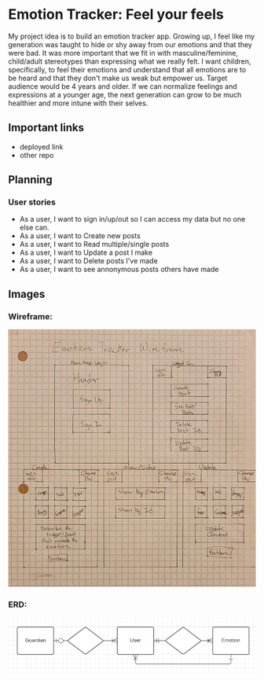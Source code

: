 # Emotion Tracker: Feel your feels

My project idea is to build an emotion tracker app. Growing up, I feel like my generation was taught to hide or shy away from our emotions and that they were bad. It was more important that we fit in with masculine/feminine, child/adult stereotypes than expressing what we really felt. I want children, specifically, to feel their emotions and understand that all emotions are to be heard and that they don't make us weak but empower us. Target audience would be 4 years and older. If we can normalize feelings and expressions at a younger age, the next generation can grow to be much healthier and more intune with their selves.

## Important links
- deployed link
- other repo

## Planning

### User stories

- As a user, I want to sign in/up/out so I can access my data but no one else can.
- As a user, I want to Create new posts
- As a user, I want to Read multiple/single posts
- As a user, I want to Update a post I make
- As a user, I want to Delete posts I've made
- As a user, I want to see annonymous posts others have made

## Images

### Wireframe:
![Emotion Tracker Wireframe](./public/project2wireframe.jpeg)

### ERD:
![Emotion Tracker ERD](./public/emotiontrackererd.png)
